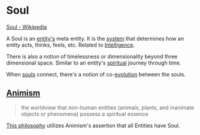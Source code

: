 # Soul

[Soul - Wikipedia](https://en.wikipedia.org/wiki/Soul)

A Soul is an [entity's](./entity.md) meta entity. It is the [system](./system.md) that determines how an entity acts, thinks, feels, etc. Related to [Intelligence](./intelligence.md).

There is also a notion of timelessness or dimensionality beyond three dimensional space. Similar to an entity's [spiritual](./spirituality.md) journey through time.

When [souls](./soul.md) connect, there's a notion of co-[evolution](./evolution.md) between the souls.

## [Animism](./animism.md)

> the worldview that non-human entities (animals, plants, and inanimate objects or phenomena) possess a spiritual essence

[This philosophy](./this-philosophy.md) utilizes Animism's assertion that all Entities have Soul.
